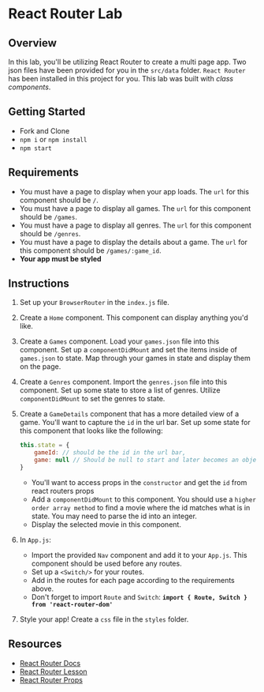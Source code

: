 # React Router Lab

## Overview

In this lab, you'll be utilizing React Router to create a multi page app. Two json files have been provided for you in the `src/data` folder. `React Router` has been installed in this project for you.  This lab was built with *class components*.

## Getting Started

- Fork and Clone
- `npm i` or `npm install`
- `npm start`

## Requirements

- You must have a page to display when your app loads. The `url` for this component should be `/`.
- You must have a page to display all games. The `url` for this component should be `/games`.
- You must have a page to display all genres. The `url` for this component should be `/genres`.
- You must have a page to display the details about a game. The `url` for this component should be `/games/:game_id`.
- **Your app must be styled**

## Instructions

1. Set up your `BrowserRouter` in the `index.js` file.
2. Create a `Home` component. This component can display anything you'd like.
3. Create a `Games` component. Load your `games.json` file into this component. Set up a `componentDidMount` and set the items inside of `games.json` to state.
   Map through your games in state and display them on the page.
4. Create a `Genres` component. Import the `genres.json` file into this component. Set up some state to store a list of genres. Utilize `componentDidMount` to set the genres to state.
5. Create a `GameDetails` component that has a more detailed view of a game. You'll want to capture the `id` in the url bar. Set up some state for this component that looks like the following:

   ```js
   this.state = {
       gameId: // should be the id in the url bar,
       game: null // Should be null to start and later becomes an object with the selected game.
   }
   ```

   - You'll want to access props in the `constructor` and get the `id` from react routers props
   - Add a `componentDidMount` to this component. You should use a `higher order array method` to find a movie where the id matches what is in state. You may need to parse the id into an integer.
   - Display the selected movie in this component.

6. In `App.js`:
   - Import the provided `Nav` component and add it to your `App.js`. This component should be used before any routes.
   - Set up a `<Switch/>` for your routes.
   - Add in the routes for each page according to the requirements above.
   - Don't forget to import `Route` and `Switch`: **`import { Route, Switch } from 'react-router-dom'`**
7. Style your app! Create a `css` file in the `styles` folder.

## Resources

- [React Router Docs](https://reactrouter.com/web/guides/quick-start)
- [React Router Lesson](https://github.com/SEI-R-4-26/u2_lesson_react_router)
- [React Router Props](https://reactrouter.com/web/api/match)
